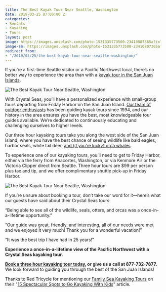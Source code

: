 ```yaml
---
title: The Best Kayak Tour Near Seattle, Washington
date: 2019-03-25 07:00:00 Z
categories:
- Rentals
- Kayaking
- Tours
layout: post
image: https://images.unsplash.com/photo-1531335773500-23410807365a?ixlib=rb-1.2.1&ixid=eyJhcHBfaWQiOjEyMDd9&auto=format&fit=crop&w=967&q=80
image-sm: https://images.unsplash.com/photo-1531335773500-23410807365a?ixlib=rb-1.2.1&ixid=eyJhcHBfaWQiOjEyMDd9&auto=format&fit=crop&w=500&q=60
redirect_from:
- "/2019/03/25/the-best-kayak-tour-near-seattle-washington/"
---
```


If you’re a first-time Seattle visitor or a Pacific Northwest local, there’s no better way to experience the area than with a [kayak tour in the San Juan Islands](https://www.crystalseas.com/cs-sj-tour-3hour.htm).

![The Best Kayak Tour Near Seattle, Washington]({{site.baseurl}}/uploads/0026.jpg "The Best Kayak Tour Near Seattle, Washington")

With Crystal Seas, you’ll have a personalized experience with small-group tours departing from Friday Harbor on the San Juan Island. [Our team of outdoor enthusiasts](https://www.crystalseas.com/cs-about-crystalseas.shtml) has been guiding kayak tours since 1994, and our history in the area ensures you have the best, most knowledgeable tour guides available. We’re dedicated to continuously educating and challenging ourselves to higher levels.

Our three hour kayaking tours take you along the west side of the San Juan Island, where you have the best chance of seeing wildlife like bald eagles, harbor seals, white tail deer, [and (if you’re lucky) orca whales](https://www.crystalseas.com/guide/2018/04/09/canoing-puget-sound-orcas/).

To experience one of our kayaking tours, you’ll need to get to Friday Harbor, either via the ferry from Anacortes, Washington, or via Kenmore Air or the Victoria Clipper direct from Seattle. Three hour tours are $99 per person plus tax and tip, and we offer complimentary shuttle pick-up in Friday Harbor.

![The Best Kayak Tour Near Seattle, Washington]({{site.baseurl}}/uploads/aerial-reef-point-and-turn-island.jpg "The Best Kayak Tour Near Seattle, Washington")

If you’re unsure about booking a tour, don’t take our word for it—here’s what our guests have said about their Crystal Seas tours:

“Being able to see all of the wildlife, seals, otters, and orcas was a once-in-a-lifetime opportunity.”

“Our guide was great, friendly, and interesting, all of our needs were met and we enjoyed it very much! Thank you for a wonderful vacation!”

“It was the best trip I have had in 25 years!”

**Experience a once-in-a-lifetime view of the Pacific Northwest with a Crystal Seas kayaking tour.**

[**Book a three hour kayaking tour today**](https://www.crystalseas.com/cs-sj-tour-3hour.htm)**, or give us a call at 877-732-7877.** We look forward to guiding you through the best of the San Juan Islands!

Thanks to Red Tricycle for mentioning our [Family Sea Kayaking Tours](https://www.crystalseas.com/cs-general-tour-family-custom.htm) on their "[15 Spectacular Spots to Go Kayaking With Kids](http://redtri.com/seattle/best-places-to-kayak-with-kids/slide/1)" article. 